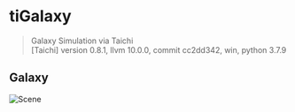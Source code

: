 # tiGalaxy
> Galaxy Simulation via Taichi  
> [Taichi] version 0.8.1, llvm 10.0.0, commit cc2dd342, win, python 3.7.9

## Galaxy
![Scene](readMe/Scene_01.gif)